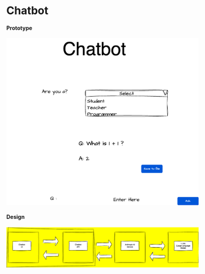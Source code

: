 # Chatbot


#### Prototype
![Prototype](chatbot-prototype.png)

#### Design
![Design](chatbot-design.png)
